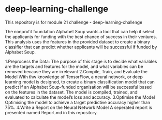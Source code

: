 # deep-learning-challenge

This repository is for module 21 challenge - deep-learning-challenge

The nonprofit foundation Alphabet Soup wants a tool that can help it select the applicants for funding with the best chance of success in their ventures. This analysis uses the features in the provided dataset to create a binary classifier that can predict whether applicants will be successful if funded by Alphabet Soup.

1.Preprocess the Data:
  The purpose of this stage is to decide what variables are the targets and features for the model, and what variables can be removed because they are irrelevant
2.Compile, Train, and Evaluate the Model
  With thw knowledge of TensorFlow, a neural network, or deep learning model is designed, to create a binary classification model that can predict if an Alphabet Soup-funded organisation will be successful based on the features in the dataset. The model is compiled, trained, and evaluated to calculate the model’s loss and accuracy.
3.Optimise the Model
  Optimising the model to achieve a target predictive accuracy higher than 75%.
4.Write a Report on the Neural Network Model
  A seperated report is presented named Report.md in this repository.
